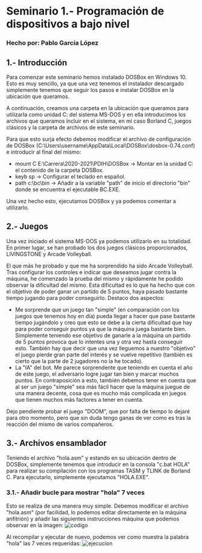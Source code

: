 # Seminario 1.- Programación de dispositivos a bajo nivel
### Hecho por: Pablo García López

## 1.- Introducción
Para comenzar este seminario hemos instalado DOSBox en Windows 10. Esto es muy sencillo, ya que una vez tenemos el instalador descargado simplemente tenemos que seguir los pasos e instalar DOSBox en la ubicación que queramos.

A continuación, creamos una carpeta en la ubicación que queramos para utilizarla como unidad C: del sistema MS-DOS y en ella introducimos los archivos que queramos incluir en el sistema, en mi caso Borland C, juegos clásicos y la carpeta de archivos de este seminario.

Para que esto surja efecto debemos modificar el archivo de configuración de DOSBox (C:\Users\username\AppData\Local\DOSBox\dosbox-0.74.conf) e introducir al final del mismo:
- mount C E:\Carrera\2020-2021\PDIH\DOSBox -> Montar en la unidad C: el contenido de la carpeta DOSBox.
- keyb sp -> Configurar el teclado en español.
- path c:\bc\bin -> Añadir a la variable "path" de inicio el directorio "bin" donde se encuentra el ejecutable BC.EXE.

Una vez hecho esto, ejecutamos DOSBox y ya podemos comentar a utilizarlo.

## 2.- Juegos
Una vez iniciado el sistema MS-DOS ya podemos utilizarlo en su totalidad. En primer lugar, se han probado los dos juegos clásicos proporcionados, LIVINGSTONE y Arcade Volleyball. 

El que más he probado y que me ha sorprendido ha sido Arcade Volleyball. Tras configurar los controles e indicar que deseamos jugar contra la máquina, he comenzado la prueba del mismo y rápidamente he podido observar la dificultad del mismo. Esta dificultad es lo que ha hecho que con el objetivo de poder ganar un partido de 5 puntos, haya pasado bastante tiempo jugando para poder conseguirlo. Destaco dos aspectos:
- Me sorprende que un juego tan "simple" (en comparación con los juegos que tenemos hoy en día) pueda llegar a hacer que pase bastante tiempo jugándolo y creo que esto se debe a la cierta dificultad que hay para poder conseguir puntos ya que la máquina juega bastante bien. Simplemente teniendo ese objetivo de ganarle a la máquina un partido de 5 puntos provoca que lo intentes una y otra vez hasta conseguir esto. También hay que decir que una vez lleguemos a nuestro "objetivo" el juego pierde gran parte del interés y se vuelve repetitivo (también es cierto que la parte de 2 jugadores no la he tocado).
- La "IA" del bot. Me parece sorprendente que teniendo en cuenta el año de este juego, el adversario logre jugar tan bien y marcar muchos puntos. En contraposición a esto, también debemos tener en cuenta que al ser un juego "simple" sea más fácil hacer que la máquina juegue de una manera decente, cosa que es mucho más complicada en juegos que tienen muchos más factores a tener en cuenta.

Dejo pendiente probar el juego "DOOM", que por falta de tiempo lo dejaré para otro momento, pero que sin duda tengo ganas de ver como es tras la reacción del mismo de varios compañeros.

## 3.- Archivos ensamblador
Teniendo el archivo "hola.asm" y estando en su ubicación dentro de DOSBox, simplemente tenemos que introducir en la consola "c.bat HOLA" para realizar su compilación con los programas TASM y TLINK de Borland C. Para ejecutarlo, simplemente ejecutamos "HOLA.EXE".

### 3.1.- Añadir bucle para mostrar "hola" 7 veces
Esto se realiza de una manera muy simple. Debemos modificar el archivo "hola.asm" (por facilidad, lo podemos editar directamente en la máquina anfitrión) y añadir las siguientes instrucciones máquina que podemos observar en la imagen: 
![codigo](https://i.postimg.cc/x17CvGqj/Codigo.png)

Al recompilar y ejecutar de nuevo, podemos ver como muestra la palabra "hola" las 7 veces requeridas: 
![ejecucion](https://i.postimg.cc/bYFKNm5v/Ejecucion.png)
